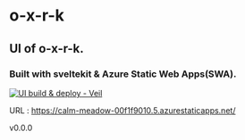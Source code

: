 # o-x-r-k

## UI of o-x-r-k.

### Built with sveltekit & Azure Static Web Apps(SWA).

[![UI build & deploy - Veil](https://github.com/bitsnorbytes/o-x-r-k/actions/workflows/veil.yml/badge.svg?branch=main)](https://github.com/bitsnorbytes/o-x-r-k/actions/workflows/veil.yml)

URL : https://calm-meadow-00f1f9010.5.azurestaticapps.net/

v0.0.0

